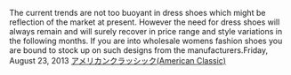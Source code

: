 The current trends are not too buoyant in dress shoes which might be reflection of the market at present. However the need for dress shoes will always remain and will surely recover in price range and style variations in the following months. If you are into wholesale womens fashion  shoes you are bound to stock up on such designs from the manufacturers.Friday, August 23, 2013
 <a href="http://www.kentvilleflowersandweddingdecor.com/jpwatchonline.asp?cheap=products-c288.html" title="アメリカンクラッシック(American Classic)">アメリカンクラッシック(American Classic)</a>